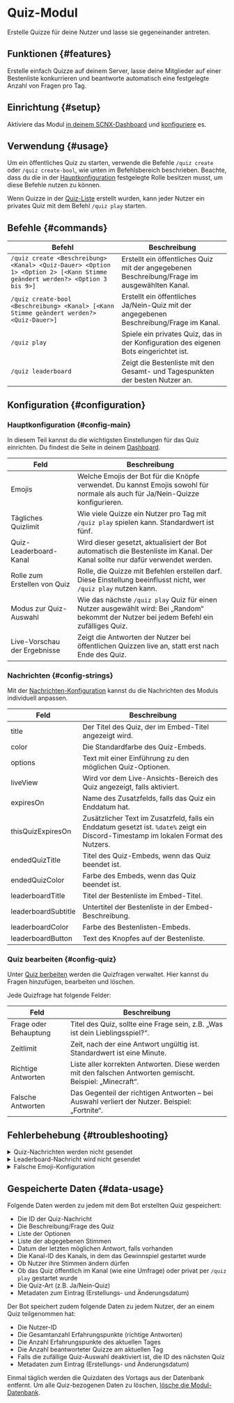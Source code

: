 # Quiz-Modul

Erstelle Quizze für deine Nutzer und lasse sie gegeneinander antreten.

<ModuleOverview moduleName="quiz" />

## Funktionen {#features}
Erstelle einfach Quizze auf deinem Server, lasse deine Mitglieder auf einer Bestenliste konkurrieren und beantworte automatisch eine festgelegte Anzahl von Fragen pro Tag.

## Einrichtung {#setup}

Aktiviere das Modul [in deinem SCNX-Dashboard](https://scnx.app/de/glink?page=bot/modules?query=quiz&ref=scnx-app-docs) und [konfiguriere](#configuration) es.

## Verwendung {#usage}

Um ein öffentliches Quiz zu starten, verwende die Befehle `/quiz create` oder `/quiz create-bool`, wie unten im Befehlsbereich beschrieben.
Beachte, dass du die in der [Hauptkonfiguration](#config-main) festgelegte Rolle besitzen musst, um diese Befehle nutzen zu können.

Wenn Quizze in der [Quiz-Liste](#config-quiz) erstellt wurden, kann jeder Nutzer ein privates Quiz mit dem Befehl `/quiz play` starten.

## Befehle {#commands}

<SlashCommandExplanation />

| Befehl                                                                                                              | Beschreibung                                                                            |
|---------------------------------------------------------------------------------------------------------------------|-----------------------------------------------------------------------------------------|
| `/quiz create <Beschreibung> <Kanal> <Quiz-Dauer> <Option 1> <Option 2> [<Kann Stimme geändert werden?> <Option 3 bis 9>]` | Erstellt ein öffentliches Quiz mit der angegebenen Beschreibung/Frage im ausgewählten Kanal. |
| `/quiz create-bool <Beschreibung> <Kanal> [<Kann Stimme geändert werden?> <Quiz-Dauer>]`                            | Erstellt ein öffentliches Ja/Nein-Quiz mit der angegebenen Beschreibung/Frage im Kanal.      |
| `/quiz play`                                                                                                        | Spiele ein privates Quiz, das in der Konfiguration des eigenen Bots eingerichtet ist.                |
| `/quiz leaderboard`                                                                                                 | Zeigt die Bestenliste mit den Gesamt- und Tagespunkten der besten Nutzer an.                 |

## Konfiguration {#configuration}

### Hauptkonfiguration {#config-main}

In diesem Teil kannst du die wichtigsten Einstellungen für das Quiz einrichten.
Du findest die Seite in deinem [Dashboard](https://scnx.app/de/glink?page=bot/configuration?file=quiz%7Cconfig).

| Feld                           | Beschreibung                                                                                                   |
|---------------------------------|----------------------------------------------------------------------------------------------------------------|
| Emojis                         | Welche Emojis der Bot für die Knöpfe verwendet. Du kannst Emojis sowohl für normale als auch für Ja/Nein-Quizze konfigurieren. |
| Tägliches Quizlimit           | Wie viele Quizze ein Nutzer pro Tag mit `/quiz play` spielen kann. Standardwert ist fünf.                      |
| Quiz-Leaderboard-Kanal        | Wird dieser gesetzt, aktualisiert der Bot automatisch die Bestenliste im Kanal. Der Kanal sollte nur dafür verwendet werden. |
| Rolle zum Erstellen von Quiz   | Rolle, die Quizze mit Befehlen erstellen darf. Diese Einstellung beeinflusst nicht, wer `/quiz play` nutzen kann. |
| Modus zur Quiz-Auswahl         | Wie das nächste `/quiz play` Quiz für einen Nutzer ausgewählt wird: Bei „Random“ bekommt der Nutzer bei jedem Befehl ein zufälliges Quiz. |
| Live-Vorschau der Ergebnisse   | Zeigt die Antworten der Nutzer bei öffentlichen Quizzen live an, statt erst nach Ende des Quiz.                 |

### Nachrichten {#config-strings}

Mit der [Nachrichten-Konfiguration](https://scnx.app/de/glink?page=bot/configuration?file=quiz%7Cstrings) kannst du die Nachrichten des Moduls individuell anpassen.

| Feld                 | Beschreibung                                                                                       |
|----------------------|----------------------------------------------------------------------------------------------------|
| title                | Der Titel des Quiz, der im Embed-Titel angezeigt wird.                                             |
| color                | Die Standardfarbe des Quiz-Embeds. |
| options              | Text mit einer Einführung zu den möglichen Quiz-Optionen.                                          |
| liveView             | Wird vor dem Live-Ansichts-Bereich des Quiz angezeigt, falls aktiviert.                            |
| expiresOn            | Name des Zusatzfelds, falls das Quiz ein Enddatum hat.                                             |
| thisQuizExpiresOn    | Zusätzlicher Text im Zusatzfeld, falls ein Enddatum gesetzt ist. `%date%` zeigt ein Discord-Timestamp im lokalen Format des Nutzers. |
| endedQuizTitle       | Titel des Quiz-Embeds, wenn das Quiz beendet ist.                                                  |
| endedQuizColor       | Farbe des Embeds, wenn das Quiz beendet ist.                                                       |
| leaderboardTitle     | Titel der Bestenliste im Embed-Titel.                                                              |
| leaderboardSubtitle  | Untertitel der Bestenliste in der Embed-Beschreibung.                                                  |
| leaderboardColor     | Farbe des Bestenlisten-Embeds.                                                                     |
| leaderboardButton    | Text des Knopfes auf der Bestenliste.                                                              |

### Quiz bearbeiten {#config-quiz}

Unter [Quiz berbeiten](https://scnx.app/de/glink?page=bot/configuration?file=quiz%7CquizList) werden die Quizfragen verwaltet. Hier kannst du Fragen hinzufügen, bearbeiten und löschen.

Jede Quizfrage hat folgende Felder:

| Feld                  | Beschreibung                                                                                             |
|-----------------------|----------------------------------------------------------------------------------------------------------|
| Frage oder Behauptung   | Titel des Quiz, sollte eine Frage sein, z.B. „Was ist dein Lieblingsspiel?“.                             |
| Zeitlimit             | Zeit, nach der eine Antwort ungültig ist. Standardwert ist eine Minute.                                  |
| Richtige Antworten    | Liste aller korrekten Antworten. Diese werden mit den falschen Antworten gemischt. Beispiel: „Minecraft“.|
| Falsche Antworten     | Das Gegenteil der richtigen Antworten – bei Auswahl verliert der Nutzer. Beispiel: „Fortnite“.           |

## Fehlerbehebung {#troubleshooting}

<details>
    <summary>Quiz-Nachrichten werden nicht gesendet</summary>
    <li>Überprüfe deine Konfiguration:</li>
	<ul>
		<li>Das Quiz muss mindestens eine richtige und eine falsche Antwort haben.</li>
		<li>Das Quiz muss einen Titel besitzen.</li>
		<li>
			Stelle sicher, dass die <a href="#config-strings">Nachrichten-Konfiguration</a> gültig ist, insbesondere dürfen Felder nicht leer sein.
		</li>
	</ul>
</details>
<details>
    <summary>Leaderboard-Nachricht wird nicht gesendet</summary>
    <li>Stelle sicher, dass der ausgewählte Kanal leer ist und keine Nachrichten enthält, damit der Bot die Bestenliste anzeigen kann.</li>
</details>
<details>
    <summary>Falsche Emoji-Konfiguration</summary>
    <li>Überprüfe die Farbe des Buttons deiner Auswahl – ist er grün, hast du gewonnen! Andernfalls solltest du vielleicht die Regeln von Schere, Stein, Papier erneut lesen...</li>
</details>

## Gespeicherte Daten {#data-usage}

Folgende Daten werden zu jedem mit dem Bot erstellten Quiz gespeichert:

* Die ID der Quiz-Nachricht
* Die Beschreibung/Frage des Quiz
* Liste der Optionen
* Liste der abgegebenen Stimmen
* Datum der letzten möglichen Antwort, falls vorhanden
* Die Kanal-ID des Kanals, in dem das Gewinnspiel gestartet wurde
* Ob Nutzer ihre Stimmen ändern dürfen
* Ob das Quiz öffentlich im Kanal (wie eine Umfrage) oder privat per `/quiz play` gestartet wurde
* Die Quiz-Art (z.B. Ja/Nein-Quiz)
* Metadaten zum Eintrag (Erstellungs- und Änderungsdatum)

Der Bot speichert zudem folgende Daten zu jedem Nutzer, der an einem Quiz teilgenommen hat:
* Die Nutzer-ID
* Die Gesamtanzahl Erfahrungspunkte (richtige Antworten)
* Die Anzahl Erfahrungspunkte des aktuellen Tages
* Die Anzahl beantworteter Quizze am aktuellen Tag
* Falls die zufällige Quiz-Auswahl deaktiviert ist, die ID des nächsten Quiz
* Metadaten zum Eintrag (Erstellungs- und Änderungsdatum)

Einmal täglich werden die Quizdaten des Vortags aus der Datenbank entfernt.
Um alle Quiz-bezogenen Daten zu löschen, [lösche die Modul-Datenbank](/de/docs/custom-bot/additional-features#reset-module-database).
